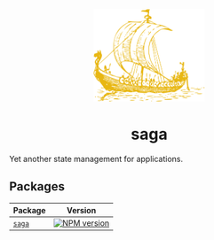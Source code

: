 <div align="center">
    <img width="200" src="./assets/ship.png" />
</div>
<h1 align="center">saga</h1>

Yet another state management for applications.

## Packages

| Package                  | Version                                                                                              |
| ------------------------ | ---------------------------------------------------------------------------------------------------- |
| [`saga`](/packages/saga) | [![NPM version](https://img.shields.io/npm/v/saga.svg?logo=npm)](https://www.npmjs.com/package/saga) |

